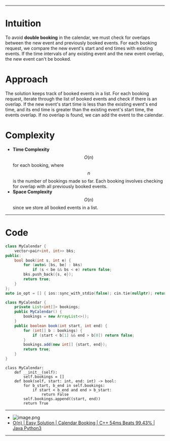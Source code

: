 #
---
# Intuition
To avoid **double booking** in the calendar, we must check for overlaps between the new event and previously booked events. For each booking request, we compare the new event's start and end times with existing events. If the time intervals of any existing event and the new event overlap, the new event can't be booked.

# Approach
The solution keeps track of booked events in a list. For each booking request, iterate through the list of booked events and check if there is an overlap. If the new event's start time is less than the existing event's end time, and its end time is greater than the existing event's start time, the events overlap. If no overlap is found, we can add the event to the calendar.

# Complexity
- **Time Complexity** $$O(n)$$ for each booking, where $$n$$ is the number of bookings made so far. Each booking involves checking for overlap with all previously booked events.
- **Space Complexity** $$O(n)$$ since we store all booked events in a list.
---

# Code
```cpp []
class MyCalendar {
    vector<pair<int, int>> bks;
public:
    bool book(int s, int e) {
        for (auto& [bs, be] : bks)
            if (s < be && bs < e) return false;
        bks.push_back({s, e});
        return true;
    }
};
auto io_opt = [] { ios::sync_with_stdio(false); cin.tie(nullptr); return 0; }();
```
```java []
class MyCalendar {
    private List<int[]> bookings;
    public MyCalendar() {
        bookings = new ArrayList<>();
    }
    public boolean book(int start, int end) {
        for (int[] b : bookings) {
            if (start < b[1] && end > b[0]) return false;
        }
        bookings.add(new int[] {start, end});
        return true;
    }
}
```

```python3 []
class MyCalendar:
    def __init__(self):
        self.bookings = []
    def book(self, start: int, end: int) -> bool:
        for b_start, b_end in self.bookings:
            if start < b_end and end > b_start:
                return False
        self.bookings.append((start, end))
        return True
```

---
- ![image.png](https://assets.leetcode.com/users/images/91f18e35-f031-4c21-b811-38a62735707b_1727318821.2271054.png)
- [O(n) | Easy Solution | Calendar Booking | C++ 54ms Beats 99.43% | Java Python3](https://leetcode.com/problems/my-calendar-i/description/?envType=daily-question&envId=2024-09-26)

---